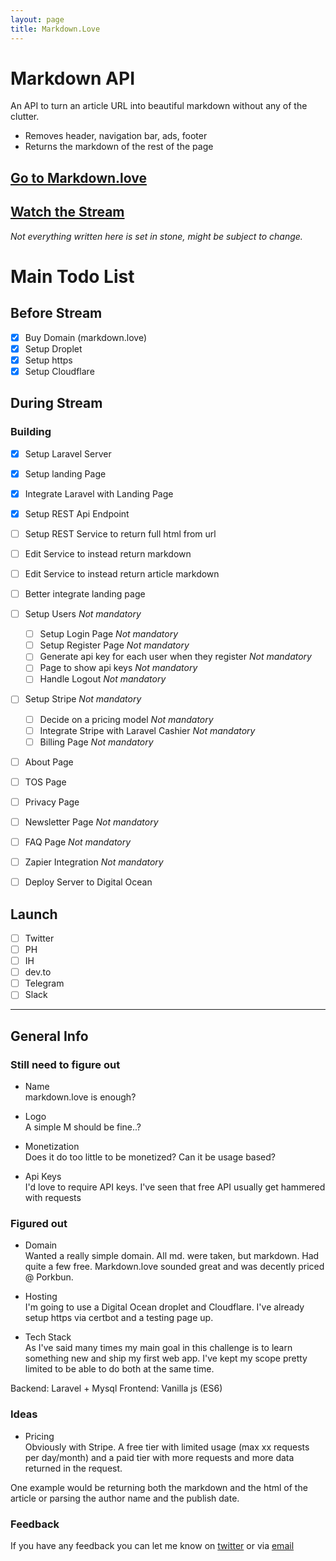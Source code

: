```yaml
---
layout: page
title: Markdown.Love
---
```


# Markdown API

An API to turn an article URL into beautiful markdown without any of the clutter.

- Removes header, navigation bar, ads, footer
- Returns the markdown of the rest of the page

## [Go to Markdown.love][2]

## [Watch the Stream][3]

_Not everything written here is set in stone, might be subject to change._

# Main Todo List

## Before Stream

- [x] Buy Domain (markdown.love)
- [x] Setup Droplet
- [x] Setup https
- [x] Setup Cloudflare

## During Stream

### Building

- [x] Setup Laravel Server
- [x] Setup landing Page
- [x] Integrate Laravel with Landing Page

- [x] Setup REST Api Endpoint
- [ ] Setup REST Service to return full html from url
- [ ] Edit Service to instead return markdown
- [ ] Edit Service to instead return article markdown
- [ ] Better integrate landing page

- [ ] Setup Users _Not mandatory_

  - [ ] Setup Login Page _Not mandatory_
  - [ ] Setup Register Page _Not mandatory_
  - [ ] Generate api key for each user when they register _Not mandatory_
  - [ ] Page to show api keys _Not mandatory_
  - [ ] Handle Logout _Not mandatory_

- [ ] Setup Stripe _Not mandatory_

  - [ ] Decide on a pricing model _Not mandatory_
  - [ ] Integrate Stripe with Laravel Cashier _Not mandatory_
  - [ ] Billing Page _Not mandatory_

- [ ] About Page
- [ ] TOS Page
- [ ] Privacy Page
- [ ] Newsletter Page _Not mandatory_
- [ ] FAQ Page _Not mandatory_
- [ ] Zapier Integration _Not mandatory_
- [ ] Deploy Server to Digital Ocean

## Launch

- [ ] Twitter
- [ ] PH
- [ ] IH
- [ ] dev.to
- [ ] Telegram
- [ ] Slack

---

## General Info

### Still need to figure out

- Name  
  markdown.love is enough?

- Logo  
  A simple M should be fine..?

- Monetization  
  Does it do too little to be monetized? Can it be usage based?

- Api Keys  
  I'd love to require API keys. I've seen that free API usually get hammered with requests

### Figured out

- Domain  
  Wanted a really simple domain. All md. were taken, but markdown. Had quite a few free. Markdown.love sounded great and was decently priced @ Porkbun.

- Hosting  
  I'm going to use a Digital Ocean droplet and Cloudflare. I've already setup https via certbot and a testing page up.

- Tech Stack  
  As I've said many times my main goal in this challenge is to learn something new and ship my first web app. I've kept my scope pretty limited to be able to do both at the same time.

Backend: Laravel + Mysql
Frontend: Vanilla js (ES6)

### Ideas

- Pricing  
  Obviously with Stripe. A free tier with limited usage (max xx requests per day/month) and a paid tier with more requests and more data returned in the request.

One example would be returning both the markdown and the html of the article or parsing the author name and the publish date.

### Feedback

If you have any feedback you can let me know on [twitter][0] or via [email][1]

[0]: https://twitter.com/valentinourbano
[1]: http://www.valentinourbano.com/about#contact
[2]: https://www.markdown.love
[3]: https://www.twitch.tv/valentinourbano93
